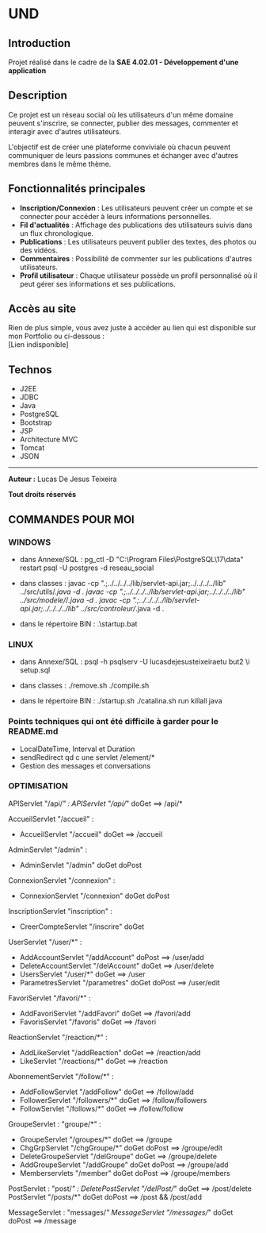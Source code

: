 # UND

## Introduction

Projet réalisé dans le cadre de la **SAE 4.02.01 - Développement d'une application**

## Description

Ce projet est un réseau social où les utilisateurs d'un même domaine peuvent s'inscrire, se connecter, publier des messages, commenter et interagir avec d'autres utilisateurs. 

L'objectif est de créer une plateforme conviviale où chacun peuvent communiquer de leurs passions communes et échanger avec d'autres membres dans le même thème.

## Fonctionnalités principales

- **Inscription/Connexion** : Les utilisateurs peuvent créer un compte et se connecter pour accéder à leurs informations personnelles.
- **Fil d'actualités** : Affichage des publications des utilisateurs suivis dans un flux chronologique.
- **Publications** : Les utilisateurs peuvent publier des textes, des photos ou des vidéos.
- **Commentaires** : Possibilité de commenter sur les publications d'autres utilisateurs.
- **Profil utilisateur** : Chaque utilisateur possède un profil personnalisé où il peut gérer ses informations et ses publications.

## Accès au site

Rien de plus simple, vous avez juste à accéder au lien qui est disponible sur mon Portfolio ou ci-dessous :  \
[Lien indisponible]

## Technos

- J2EE
- JDBC
- Java
- PostgreSQL
- Bootstrap
- JSP
- Architecture MVC
- Tomcat
- JSON

---

**__Auteur :__** Lucas De Jesus Teixeira

**Tout droits réservés**

## COMMANDES POUR MOI 

### WINDOWS
- dans Annexe/SQL : 
pg_ctl -D "C:\Program Files\PostgreSQL\17\data" restart
psql -U postgres -d reseau_social

- dans classes : 
javac -cp ".;../../../../lib/servlet-api.jar;../../../../lib" ../src/utils/*.java -d .
javac -cp ".;../../../../lib/servlet-api.jar;../../../../lib" ../src/modele/*/*.java -d .
javac -cp ".;../../../../lib/servlet-api.jar;../../../../lib" ../src/controleur/*.java -d .

- dans le répertoire BIN : 
.\startup.bat

### LINUX
- dans Annexe/SQL : 
psql -h psqlserv -U lucasdejesusteixeiraetu but2
\i setup.sql

- dans classes :
./remove.sh
./compile.sh

- dans le répertoire BIN : 
./startup.sh
./catalina.sh run
killall java

### Points techniques qui ont été difficile à garder pour le README.md

- LocalDateTime, Interval et Duration
- sendRedirect qd c une servlet /element/*
- Gestion des messages et conversations

### OPTIMISATION

APIServlet "/api/*" :
APIServlet "/api/*" doGet ==> /api/*

AccueilServlet "/accueil" :
- AccueilServlet "/accueil" doGet ==> /accueil

AdminServlet "/admin" :
- AdminServlet "/admin" doGet doPost

ConnexionServlet "/connexion" :
- ConnexionServlet "/connexion" doGet doPost

InscriptionServlet "inscription" :
- CreerCompteServlet "/inscrire" doGet

UserServlet "/user/*" :
- AddAccountServlet "/addAccount" doPost ==> /user/add
- DeleteAccountServlet "/delAccount" doGet ==> /user/delete
- UsersServlet "/user/*" doGet ==> /user
- ParametresServlet "/parametres" doGet doPost ==> /user/edit

FavoriServlet "/favori/*" :
- AddFavoriServlet "/addFavori" doGet ==> /favori/add
- FavorisServlet "/favoris" doGet ==> /favori

ReactionServlet "/reaction/*" :
- AddLikeServlet "/addReaction" doGet ==> /reaction/add
- LikeServlet "/reactions/*" doGet ==> /reaction

AbonnementServlet "/follow/*" :
- AddFollowServlet "/addFollow" doGet ==> /follow/add
- FollowerServlet "/followers/*" doGet ==> /follow/followers
- FollowServlet "/follows/*" doGet ==> /follow/follow

GroupeServlet : "groupe/*" :
- GroupeServlet "/groupes/*" doGet ==> /groupe
- ChgGrpServlet "/chgGroupe/*" doGet doPost ==> /groupe/edit
- DeleteGroupeServlet "/delGroupe" doGet ==> /groupe/delete
- AddGroupeServlet "/addGroupe" doGet doPost ==> /groupe/add
- Memberservlets "/member" doGet doPost ==> /groupe/members

PostServlet : "post/*" :
DeletePostServlet "/delPost/*" doGet ==> /post/delete
PostServlet "/posts/*" doGet doPost ==> /post && /post/add

MessageServlet : "messages/*"
MessageServlet "/messages/*" doGet doPost ==> /message